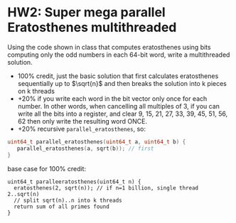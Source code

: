 # HW2: Super mega parallel Eratosthenes multithreaded

Using the code shown in class that computes eratosthenes using bits computing only the odd numbers in each 64-bit word, write a multithreaded solution.


* 100% credit, just the basic solution that first calculates eratosthenes
  sequentially up to $\sqrt{n}$ and then breaks the solution into k pieces
  on k threads
* +20% if you write each word in the bit vector only once for each number.
  In other words, when cancelling all multiples of 3, if you can write all the bits
  into a register, and clear 9, 15, 21, 27, 33, 39, 45, 51, 56, 62
  then only write the resulting word ONCE.
* +20% recursive `parallel_eratosthenes`, so:
```cpp
uint64_t parallel_eratosthenes(uint64_t a, uint64_t b) {
   parallel_eratosthenes(a, sqrt(b)); // first 
}
```

base case for 100% credit:

```
uint64_t paralleeratosthenes(uint64_t n) {
  eratosthenes(2, sqrt(n)); // if n=1 billion, single thread 2..sqrt(n)
  // split sqrt(n)..n into k threads
  return sum of all primes found
}